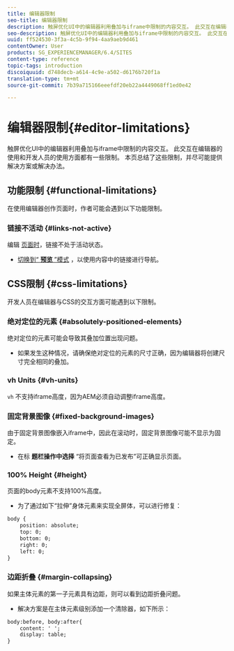 ```yaml
---
title: 编辑器限制
seo-title: 编辑器限制
description: 触屏优化UI中的编辑器利用叠加与iframe中限制的内容交互。 此交互在编辑器的使用和开发人员的使用方面都有一些限制。
seo-description: 触屏优化UI中的编辑器利用叠加与iframe中限制的内容交互。 此交互在编辑器的使用和开发人员的使用方面都有一些限制。
uuid: ff524530-3f3a-4c5b-9f94-4aa9aeb9d461
contentOwner: User
products: SG_EXPERIENCEMANAGER/6.4/SITES
content-type: reference
topic-tags: introduction
discoiquuid: d748decb-a614-4c9e-a502-d6176b720f1a
translation-type: tm+mt
source-git-commit: 7b39a715166eeefdf20eb22a4449068ff1ed0e42

---
```



# 编辑器限制{#editor-limitations}

触屏优化UI中的编辑器利用叠加与iframe中限制的内容交互。 此交互在编辑器的使用和开发人员的使用方面都有一些限制。 本页总结了这些限制，并尽可能提供解决方案或解决办法。

## 功能限制 {#functional-limitations}

在使用编辑器创作页面时，作者可能会遇到以下功能限制。

### 链接不活动 {#links-not-active}

编辑 [页面时](/help/sites-authoring/editing-content.md)，链接不处于活动状态。

* [切换到“ **预览** ”模式](/help/sites-authoring/editing-content.md#preview-mode) ，以使用内容中的链接进行导航。

## CSS限制 {#css-limitations}

开发人员在编辑器与CSS的交互方面可能遇到以下限制。

### 绝对定位的元素 {#absolutely-positioned-elements}

绝对定位的元素可能会导致其叠加位置出现问题。

* 如果发生这种情况，请确保绝对定位的元素的尺寸正确，因为编辑器将创建尺寸完全相同的叠加。

### vh Units {#vh-units}

`vh` 不支持iframe高度，因为AEM必须自动调整iframe高度。

### 固定背景图像 {#fixed-background-images}

由于固定背景图像嵌入iframe中，因此在滚动时，固定背景图像可能不显示为固定。

* 在标 **题栏操作中选择** “将页面查看为已发布”可正确显示页面。

### 100% Height {#height}

页面的body元素不支持100%高度。

* 为了通过如下“拉伸”身体元素来实现全屏体，可以进行修复：

```xml
body {
    position: absolute;
    top: 0;
    bottom: 0;
    right: 0;
    left: 0;
}
```

### 边距折叠 {#margin-collapsing}

如果主体元素的第一子元素具有边距，则可以看到边距折叠问题。

* 解决方案是在主体元素级别添加一个清除器，如下所示：

```xml
body:before, body:after{
    content: ' ';
    display: table;
}
```

